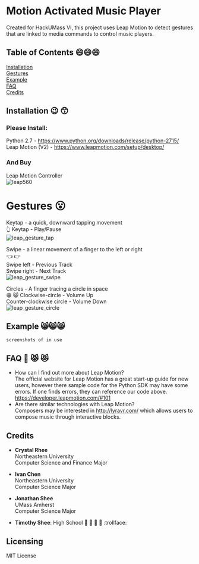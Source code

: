 # Motion Activated Music Player
Created for HackUMass VI, this project uses Leap Motion to detect gestures that are linked to media commands to control music players.  
## Table of Contents :smile::smile::smile:
[Installation](#installation)  
[Gestures](#gestures)  
[Example](#example)  
[FAQ](#faq)  
[Credits](#credits)  
## Installation :wink: :kissing_smiling_eyes:
### Please Install:  
  Python 2.7  - https://www.python.org/downloads/release/python-2715/  
  Leap Motion (V2) - https://www.leapmotion.com/setup/desktop/  
### And Buy  
  Leap Motion Controller  
  ![leap560](https://user-images.githubusercontent.com/25557896/46907770-abcd6f00-cee5-11e8-8a68-b1144c110064.jpg)
# Gestures :open_mouth:
Keytap -  a quick, downward tapping movement  
:point_up_2:
Keytap - Play/Pause  
![leap_gesture_tap](https://user-images.githubusercontent.com/25557896/46907721-d4089e00-cee4-11e8-85bd-5009e10b08de.png)


Swipe - a linear movement of a finger to the left or right  
:point_left:  :point_right:  
Swipe left - Previous Track  
Swipe right - Next Track  
![leap_gesture_swipe](https://user-images.githubusercontent.com/25557896/46907719-d2d77100-cee4-11e8-8fc9-e49030aeab86.png)


Circles - A finger tracing a circle in space  
:grin: :smiley_cat:
Clockwise-circle - Volume Up  
Counter-clockwise circle - Volume Down  
![leap_gesture_circle](https://user-images.githubusercontent.com/25557896/46907718-d10dad80-cee4-11e8-8ad9-7b74e119030b.png)  
## Example :smile_cat::smile_cat::smile_cat:
```screenshots of in use```
## FAQ :japanese_ogre: :pouting_cat: :heart_eyes_cat:
- How can I find out more about Leap Motion?  
The official website for Leap Motion has a great start-up guide for new users, however there sample code for the Python SDK may have some errors. If one finds errors, they can reference our code above.  
https://developer.leapmotion.com/#101  
- Are there similar technologies with Leap Motion?  
Composers may be interested in http://lyravr.com/ which allows users to compose music through interactive blocks.
## Credits
- **Crystal Rhee**  
  Northeastern University  
  Computer Science and Finance Major  

- **Ivan Chen**  
  Northeastern University  
  Computer Science Major  

- **Jonathan Shee**  
  UMass Amherst  
  Computer Science Major  

- **Timothy Shee**:  High School :love_letter: :eyes: :tongue: :lips: :trollface:
## Licensing
  MIT License
